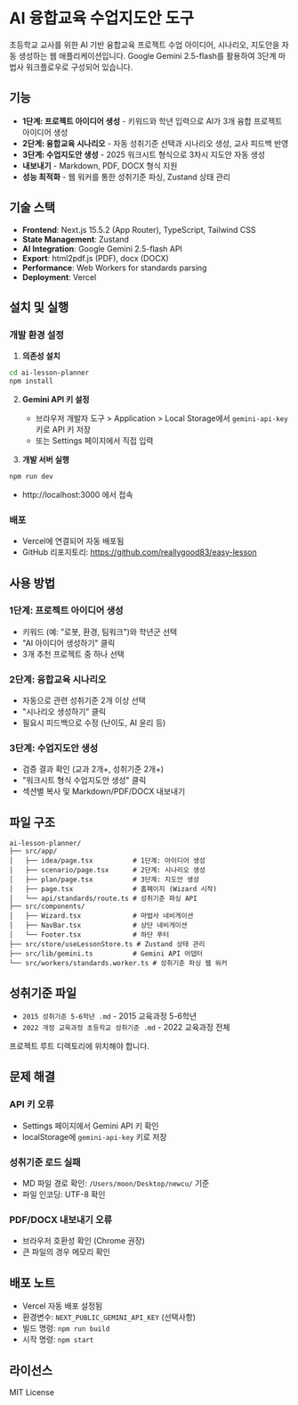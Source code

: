 # AI 융합교육 수업지도안 도구

초등학교 교사를 위한 AI 기반 융합교육 프로젝트 수업 아이디어, 시나리오, 지도안을 자동 생성하는 웹 애플리케이션입니다. Google Gemini 2.5-flash를 활용하여 3단계 마법사 워크플로우로 구성되어 있습니다.

## 기능

- **1단계: 프로젝트 아이디어 생성** - 키워드와 학년 입력으로 AI가 3개 융합 프로젝트 아이디어 생성
- **2단계: 융합교육 시나리오** - 자동 성취기준 선택과 시나리오 생성, 교사 피드백 반영
- **3단계: 수업지도안 생성** - 2025 워크시트 형식으로 3차시 지도안 자동 생성
- **내보내기** - Markdown, PDF, DOCX 형식 지원
- **성능 최적화** - 웹 워커를 통한 성취기준 파싱, Zustand 상태 관리

## 기술 스택

- **Frontend**: Next.js 15.5.2 (App Router), TypeScript, Tailwind CSS
- **State Management**: Zustand
- **AI Integration**: Google Gemini 2.5-flash API
- **Export**: html2pdf.js (PDF), docx (DOCX)
- **Performance**: Web Workers for standards parsing
- **Deployment**: Vercel

## 설치 및 실행

### 개발 환경 설정

1. **의존성 설치**
```bash
cd ai-lesson-planner
npm install
```

2. **Gemini API 키 설정**
   - 브라우저 개발자 도구 > Application > Local Storage에서 `gemini-api-key` 키로 API 키 저장
   - 또는 Settings 페이지에서 직접 입력

3. **개발 서버 실행**
```bash
npm run dev
```
- http://localhost:3000 에서 접속

### 배포

- Vercel에 연결되어 자동 배포됨
- GitHub 리포지토리: https://github.com/reallygood83/easy-lesson

## 사용 방법

### 1단계: 프로젝트 아이디어 생성
- 키워드 (예: "로봇, 환경, 팀워크")와 학년군 선택
- "AI 아이디어 생성하기" 클릭
- 3개 추천 프로젝트 중 하나 선택

### 2단계: 융합교육 시나리오
- 자동으로 관련 성취기준 2개 이상 선택
- "시나리오 생성하기" 클릭
- 필요시 피드백으로 수정 (난이도, AI 윤리 등)

### 3단계: 수업지도안 생성
- 검증 결과 확인 (교과 2개+, 성취기준 2개+)
- "워크시트 형식 수업지도안 생성" 클릭
- 섹션별 복사 및 Markdown/PDF/DOCX 내보내기

## 파일 구조

```
ai-lesson-planner/
├── src/app/
│   ├── idea/page.tsx          # 1단계: 아이디어 생성
│   ├── scenario/page.tsx      # 2단계: 시나리오 생성
│   ├── plan/page.tsx          # 3단계: 지도안 생성
│   ├── page.tsx               # 홈페이지 (Wizard 시작)
│   └── api/standards/route.ts # 성취기준 파싱 API
├── src/components/
│   ├── Wizard.tsx             # 마법사 네비게이션
│   ├── NavBar.tsx             # 상단 네비게이션
│   └── Footer.tsx             # 하단 푸터
├── src/store/useLessonStore.ts # Zustand 상태 관리
├── src/lib/gemini.ts          # Gemini API 어댑터
└── src/workers/standards.worker.ts # 성취기준 파싱 웹 워커
```

## 성취기준 파일

- `2015 성취기준 5-6학년 .md` - 2015 교육과정 5-6학년
- `2022 개정 교육과정 초등학교 성취기준 .md` - 2022 교육과정 전체

프로젝트 루트 디렉토리에 위치해야 합니다.

## 문제 해결

### API 키 오류
- Settings 페이지에서 Gemini API 키 확인
- localStorage에 `gemini-api-key` 키로 저장

### 성취기준 로드 실패
- MD 파일 경로 확인: `/Users/moon/Desktop/newcu/` 기준
- 파일 인코딩: UTF-8 확인

### PDF/DOCX 내보내기 오류
- 브라우저 호환성 확인 (Chrome 권장)
- 큰 파일의 경우 메모리 확인

## 배포 노트

- Vercel 자동 배포 설정됨
- 환경변수: `NEXT_PUBLIC_GEMINI_API_KEY` (선택사항)
- 빌드 명령: `npm run build`
- 시작 명령: `npm start`

## 라이선스

MIT License
